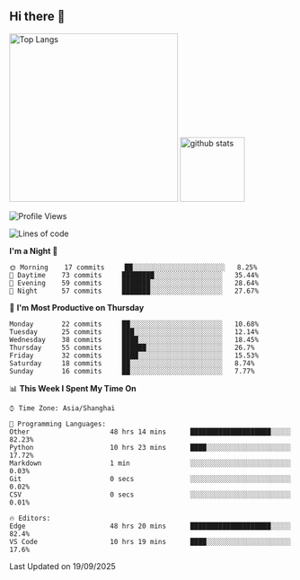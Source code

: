## Hi there 👋
<p align="left"> 
  <img alt="Top Langs" height="300px" src="https://github-readme-stats.vercel.app/api/top-langs/?username=Sierraki&layout=compact&show_icons=true&theme=onedark" />
  <a href="https://github.com/Sierraki/LC_Solve">
   <img alt="github stats"height="115px"  src="https://github-readme-stats.vercel.app/api/pin/?username=Sierraki&repo=LC_Solve&theme=onedark&show_icons=true" />
  </a>


<!--START_SECTION:waka-->
![Profile Views](http://img.shields.io/badge/Profile%20Views-0-blue)

![Lines of code](https://img.shields.io/badge/From%20Hello%20World%20I%27ve%20Written-598830%20lines%20of%20code-blue)

**I'm a Night 🦉** 

```text
🌞 Morning    17 commits     ██░░░░░░░░░░░░░░░░░░░░░░░   8.25% 
🌆 Daytime    73 commits     ████████░░░░░░░░░░░░░░░░░   35.44% 
🌃 Evening    59 commits     ███████░░░░░░░░░░░░░░░░░░   28.64% 
🌙 Night      57 commits     ███████░░░░░░░░░░░░░░░░░░   27.67%

```
📅 **I'm Most Productive on Thursday** 

```text
Monday       22 commits     ██░░░░░░░░░░░░░░░░░░░░░░░   10.68% 
Tuesday      25 commits     ███░░░░░░░░░░░░░░░░░░░░░░   12.14% 
Wednesday    38 commits     ████░░░░░░░░░░░░░░░░░░░░░   18.45% 
Thursday     55 commits     ██████░░░░░░░░░░░░░░░░░░░   26.7% 
Friday       32 commits     ████░░░░░░░░░░░░░░░░░░░░░   15.53% 
Saturday     18 commits     ██░░░░░░░░░░░░░░░░░░░░░░░   8.74% 
Sunday       16 commits     ██░░░░░░░░░░░░░░░░░░░░░░░   7.77%

```


📊 **This Week I Spent My Time On** 

```text
⌚︎ Time Zone: Asia/Shanghai

💬 Programming Languages: 
Other                    48 hrs 14 mins      ████████████████████░░░░░   82.23% 
Python                   10 hrs 23 mins      ████░░░░░░░░░░░░░░░░░░░░░   17.72% 
Markdown                 1 min               ░░░░░░░░░░░░░░░░░░░░░░░░░   0.03% 
Git                      0 secs              ░░░░░░░░░░░░░░░░░░░░░░░░░   0.02% 
CSV                      0 secs              ░░░░░░░░░░░░░░░░░░░░░░░░░   0.01%

🔥 Editors: 
Edge                     48 hrs 20 mins      ████████████████████░░░░░   82.4% 
VS Code                  10 hrs 19 mins      ████░░░░░░░░░░░░░░░░░░░░░   17.6%

```


 Last Updated on 19/09/2025
<!--END_SECTION:waka-->
